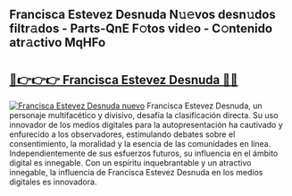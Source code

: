 ## Francisca Estevez Desnuda N𝚞𝚎vos desn𝚞dos filtr𝚊dos - Parts-QnE F𝚘tos vid𝚎o - C𝚘ntenido atr𝚊ctivo MqHFo

# <h2><a href="http://mb8p2h.tromn.icu/?c=Francisca+Estevez+Desnuda">🔗👉👉👉 Francisca Estevez Desnuda 🔗🔗</a></h2>

[![Francisca Estevez Desnuda nuevo](https://i.imgur.com/pEAQMta.gif)](http://mb8p2h.tromn.icu/?c=Francisca+Estevez+Desnuda)
Francisca Estevez Desnuda, un personaje multifacético y divisivo, desafía la clasificación directa. Su uso innovador de los medios digitales para la autopresentación ha cautivado y enfurecido a los observadores, estimulando debates sobre el consentimiento, la moralidad y la esencia de las comunidades en línea. Independientemente de sus esfuerzos futuros, su influencia en el ámbito digital es innegable. Con un espíritu inquebrantable y un atractivo innegable, la influencia de Francisca Estevez Desnuda en los medios digitales es innovadora.
